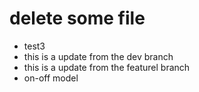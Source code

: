# delete some file 
- test3
- this is a update from the dev branch
- this is a update from the featurel branch
- on-off model